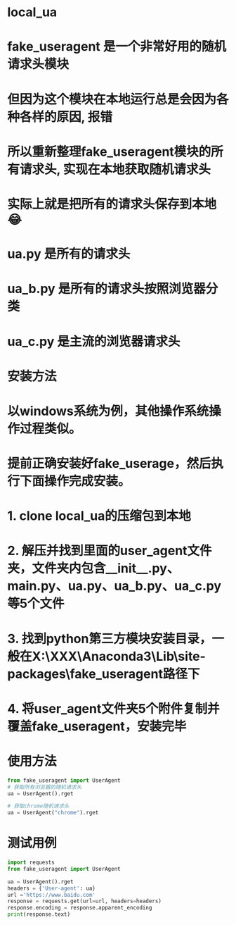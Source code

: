 # local_ua

# fake_useragent 是一个非常好用的随机请求头模块
# 但因为这个模块在本地运行总是会因为各种各样的原因, 报错
# 所以重新整理fake_useragent模块的所有请求头, 实现在本地获取随机请求头
# 实际上就是把所有的请求头保存到本地 😂

# ua.py 是所有的请求头
# ua_b.py 是所有的请求头按照浏览器分类
# ua_c.py 是主流的浏览器请求头

# 安装方法
# 以windows系统为例，其他操作系统操作过程类似。
# 提前正确安装好fake_userage，然后执行下面操作完成安装。
# 1. clone local_ua的压缩包到本地  
# 2. 解压并找到里面的user_agent文件夹，文件夹内包含__init__.py、main.py、ua.py、ua_b.py、ua_c.py等5个文件
# 3. 找到python第三方模块安装目录，一般在X:\XXX\Anaconda3\Lib\site-packages\fake_useragent路径下
# 4. 将user_agent文件夹5个附件复制并覆盖fake_useragent，安装完毕

# 使用方法
```python
from fake_useragent import UserAgent
# 获取所有浏览器的随机请求头
ua = UserAgent().rget

# 获取chrome随机请求头
ua = UserAgent("chrome").rget
```

# 测试用例
```python
import requests
from fake_useragent import UserAgent

ua = UserAgent().rget
headers = {'User-agent': ua}
url ='https://www.baidu.com'
response = requests.get(url=url, headers=headers)
response.encoding = response.apparent_encoding
print(response.text)
```
